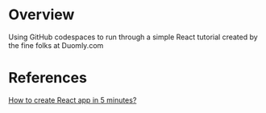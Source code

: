 # Overview
Using GitHub codespaces to run through a simple React tutorial created by the fine folks at Duomly.com

# References
[How to create React app in 5 minutes?]([url](https://www.blog.duomly.com/how-to-create-react-app-in-5-minutes/))
